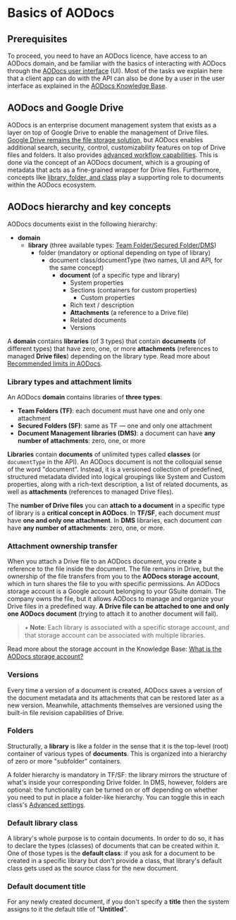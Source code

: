 # Basics of AODocs

## Prerequisites

To proceed, you need to have an AODocs licence, have access to an AODocs domain, and be familiar with the basics of interacting with AODocs through the [AODocs user interface](https://aodocs-staging.altirnao.com/) (UI).  Most of the tasks we explain here that a client app can do with the API can also be done by a user in the user interface as explained in the [AODocs Knowledge Base](https://support.aodocs.com/hc/en-us).


## AODocs and Google Drive

AODocs is an enterprise document management system that exists as a layer on top of Google Drive to enable the management of Drive files.  [Google Drive remains the file storage solution](https://support.aodocs.com/hc/en-us/articles/217739043-Switch-between-the-AODocs-interface-and-Google-Drive), but AODocs enables additional search, security, control, customizability features  on top of Drive files and folders. It also provides [advanced workflow capabilities](https://support.aodocs.com/hc/en-us/articles/205749346-What-are-workflows-).  This is done via the concept of an AODocs document, which is a grouping of metadata that acts as a fine-grained wrapper for Drive files.  Furthermore, concepts like [library, folder, and class](https://support.aodocs.com/hc/en-us/articles/115005405943-AODocs-basic-terms) play a supporting role to documents within the AODocs ecosystem.


## AODocs hierarchy and key concepts

AODocs documents exist in the following hierarchy:

*   **domain**
    *   **library** (three available types: [Team Folder/Secured Folder/DMS](https://support.aodocs.com/hc/en-us/articles/206115120))
        *   folder (mandatory or optional depending on type of library)
            *   document class/documentType (two names, UI and API, for the same concept)
                *   **document** (of a specific type and library)
                    *   System properties
                    *   Sections (containers for custom properties)
                        *   Custom properties
                    *   Rich text / description
                    *   **Attachments** (a reference to a Drive file)
                    *   Related documents
                    *   Versions

A **domain** contains **libraries** (of 3 types) that contain **documents** (of different types) that have zero, one, or more **attachments** (references to managed **Drive files**) depending on the library type.  Read more about [Recommended limits in AODocs](https://support.aodocs.com/hc/en-us/articles/115005944243).


### Library types and attachment limits

An AODocs **domain** contains libraries of **three types**:



* **Team Folders (TF)**: each document must have one and only one attachment
* **Secured Folders (SF)**: same as TF — one and only one attachment
* **Document Management libraries (DMS)**: a document can have **any number of attachments**: zero, one, or more

**Libraries** contain **documents** of unlimited types called **classes** (or `documentType` in the API). An AODocs document is not the colloquial sense of the word "document".  Instead, it is a versioned collection of predefined, structured metadata divided into logical groupings like System and Custom properties, along with a rich-text description, a list of related documents, as well as **attachments** (references to managed Drive files).

The **number of Drive files** you can **attach to a document** in a specific type of library is a **critical concept in AODocs**. In **TF/SF**, each document _must_ have **one and only one attachment**. In **DMS** libraries, each document _can_ have **any number of attachments**: zero, one, or more.


### Attachment ownership transfer

When you attach a Drive file to an AODocs document, you create a reference to the file inside the document.  The file remains in Drive, but the ownership of the file transfers from you to the **AODocs storage account**, which in turn shares the file to you with specific permissions.  An AODocs storage account is a Google account belonging to your GSuite domain.  The company owns the file, but it allows AODocs to manage and organize your Drive files in a predefined way. **A Drive file can be attached to one and only one AODocs document** (trying to attach it to another document will fail).

> ⭑ **Note**: Each library is associated with a specific storage account, and that storage account can be associated with multiple libraries.

Read more about the storage account in the Knowledge Base: [What is the AODocs storage account?](https://support.aodocs.com/hc/en-us/articles/205648334-What-is-the-AODocs-storage-account-)


### Versions

Every time a version of a document is created, AODocs saves a version of the document metadata and its attachments that can be restored later as a new version. Meanwhile, attachments themselves are versioned using the built-in file revision capabilities of Drive.


### Folders

Structurally, a **library** is like a folder in the sense that it is the top-level (root) container of various types of **documents**.  This is organized into a hierarchy of zero or more "subfolder" containers.

A folder hierarchy is mandatory in TF/SF: the library mirrors the structure of what's inside your corresponding Drive folder.  In DMS, however, folders are optional: the functionality can be turned on or off depending on whether you need to put in place a folder-like hierarchy.  You can toggle this in each class's [Advanced settings](https://support.aodocs.com/hc/en-us/articles/360030865991).


### Default library class

A library's whole purpose is to contain documents.  In order to do so, it has to declare the types (classes) of documents that can be created within it. One of those types is the **default class**: if you ask for a document to be created in a specific library but don't provide a class, that library's default class gets used as the source class for the new document.


### Default document title

For any newly created document, if you don't specify a **title** then the system assigns to it the default title of "**Untitled**".

